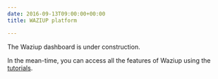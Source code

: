```yaml
---
date: 2016-09-13T09:00:00+00:00
title: WAZIUP platform

---
```



The Waziup dashboard is under construction.

In the mean-time, you can access all the features of Waziup using the [tutorials](/documentation/tutorials/).
